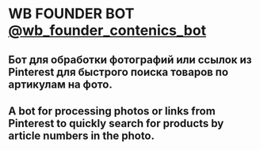 # WB FOUNDER BOT [@wb_founder_contenics_bot](https://t.me/wb_founder_contenics_bot)

## Бот для обработки фотографий или ссылок из Pinterest для быстрого поиска товаров по артикулам на фото.

## A bot for processing photos or links from Pinterest to quickly search for products by article numbers in the photo.